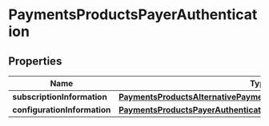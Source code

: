 
# PaymentsProductsPayerAuthentication

## Properties
Name | Type | Description | Notes
------------ | ------------- | ------------- | -------------
**subscriptionInformation** | [**PaymentsProductsAlternativePaymentMethodsSubscriptionInformation**](PaymentsProductsAlternativePaymentMethodsSubscriptionInformation.md) |  |  [optional]
**configurationInformation** | [**PaymentsProductsPayerAuthenticationConfigurationInformation**](PaymentsProductsPayerAuthenticationConfigurationInformation.md) |  |  [optional]



